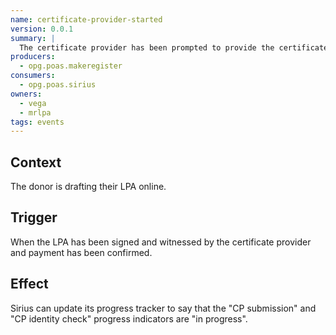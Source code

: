 ```yaml
---
name: certificate-provider-started
version: 0.0.1
summary: |
  The certificate provider has been prompted to provide the certificate
producers:
  - opg.poas.makeregister
consumers:
  - opg.poas.sirius
owners:
  - vega
  - mrlpa
tags: events
---
```


## Context

The donor is drafting their LPA online.

## Trigger

When the LPA has been signed and witnessed by the certificate provider and payment has been confirmed.

## Effect

Sirius can update its progress tracker to say that the "CP submission" and "CP identity check" progress indicators are "in progress".

<NodeGraph title="Consumer / Producer Diagram" />

<EventExamples />

<Schema />
